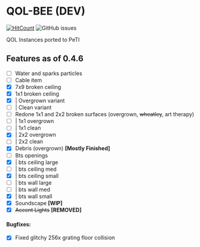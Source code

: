 # QOL-BEE (DEV)
[![HitCount](http://hits.dwyl.com/koerismo/QOL-BEE.svg)](http://hits.dwyl.com/koerismo/QOL-BEE)
![GitHub issues](https://img.shields.io/github/issues/koerismo/QOL-BEE?color=333&style=flat-square)
 
 QOL Instances ported to PeTI

## Features as of 0.4.6
- [ ] Water and sparks particles
- [ ] Cable item
- [x] 7x9 broken ceiling
- [x] 1x1 broken ceiling
- [x] | Overgrown variant
- [ ] | Clean variant
- [ ] Redone 1x1 and 2x2 broken surfaces (overgrown, ~~wheatley~~, art therapy)
- [ ] | 1x1 overgrown
- [ ] | 1x1 clean
- [x] | 2x2 overgrown
- [ ] | 2x2 clean
- [x] Debris (overgrown) **[Mostly Finished]**
- [ ] Bts openings
- [x] | bts ceiling large
- [ ] | bts ceiling med
- [x] | bts ceiling small
- [ ] | bts wall large
- [ ] | bts wall med
- [x] | bts wall small
- [x] Soundscape **[WIP]**
- [x] ~~Accent Lights~~ **[REMOVED]**

#### Bugfixes:
- [x] Fixed glitchy 256x grating floor collision
